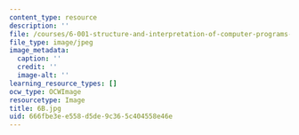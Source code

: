 ```yaml
---
content_type: resource
description: ''
file: /courses/6-001-structure-and-interpretation-of-computer-programs-spring-2005/666fbe3ee558d5de9c365c404558e46e_6B.jpg
file_type: image/jpeg
image_metadata:
  caption: ''
  credit: ''
  image-alt: ''
learning_resource_types: []
ocw_type: OCWImage
resourcetype: Image
title: 6B.jpg
uid: 666fbe3e-e558-d5de-9c36-5c404558e46e
---
```

